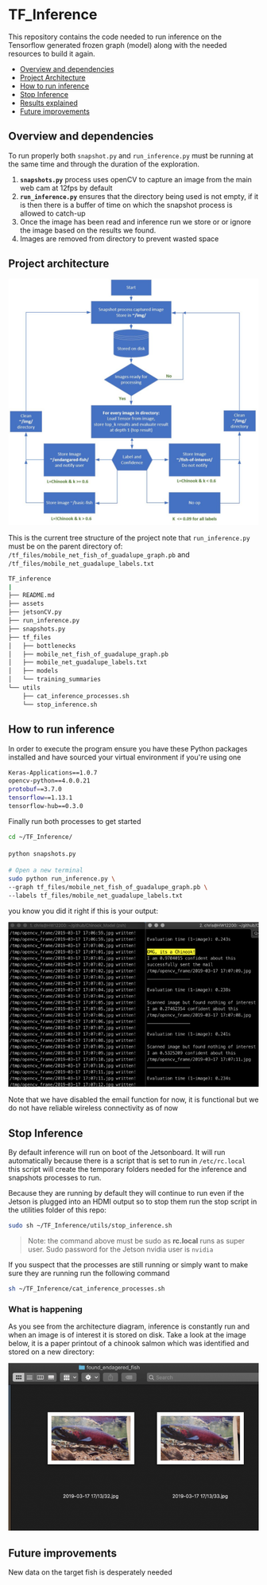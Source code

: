 # TF_Inference

This repository contains the code needed to run inference on the Tensorflow generated frozen graph (model) along with the needed resources to build it again.

- [Overview and dependencies](#overview-and-dependencies)
- [Project Architecture](#project-architecture)
- [How to run inference](#how-to-run-inference)
- [Stop Inference](#stop-inference)
- [Results explained](#what-is-happening)
- [Future improvements](#future-improvements)

## Overview and dependencies

To run properly both `snapshot.py` and `run_inference.py` must be running at the same time and through the duration of the exploration.

1. **`snapshots.py`** process uses openCV to capture an image from the main web cam at 12fps by default
2. **`run_inference.py`** ensures that the directory being used is not empty, if it is then there is a buffer of time on which the snapshot process is allowed to catch-up
3. Once the image has been read and inference run we store or or ignore the image based on the results we found.
4. Images are removed from directory to prevent wasted space

## Project architecture

![img](assets/proc.JPG)

This is the current tree structure of the project note that `run_inference.py` must be on the parent directory of:
`/tf_files/mobile_net_fish_of_guadalupe_graph.pb` and `/tf_files/mobile_net_guadalupe_labels.txt`

~~~bash
TF_inference
|
├── README.md
├── assets
├── jetsonCV.py
├── run_inference.py
├── snapshots.py
├── tf_files
│   ├── bottlenecks
│   ├── mobile_net_fish_of_guadalupe_graph.pb
│   ├── mobile_net_guadalupe_labels.txt
│   ├── models
│   └── training_summaries
└── utils
    ├── cat_inference_processes.sh
    └── stop_inference.sh
~~~

## How to run inference

In order to execute the program ensure you have these Python packages installed and have sourced your virtual environment if you're using one

~~~bash
Keras-Applications==1.0.7
opencv-python==4.0.0.21
protobuf==3.7.0
tensorflow==1.13.1
tensorflow-hub==0.3.0
~~~

Finally run both processes to get started

~~~bash
cd ~/TF_Inference/

python snapshots.py

# Open a new terminal
sudo python run_inference.py \
--graph tf_files/mobile_net_fish_of_guadalupe_graph.pb \
--labels tf_files/mobile_net_guadalupe_labels.txt
~~~

you know you did it right if this is your output:

![img](assets/OMG-chinook-tztnic-768x505.png)

Note that we have disabled the email function for now, it is functional but we do not have reliable wireless connectivity as of now

## Stop Inference

By default inference will run on boot of the Jetsonboard. It will run automatically because there is a script that is set to run in `/etc/rc.local` this script will create the temporary folders needed for the inference and snapshots processes to run.

Because they are running by default they will continue to run even if the Jetson is plugged into an HDMI output so to stop them run the stop script in the utilities folder of this repo:

~~~bash
sudo sh ~/TF_Inference/utils/stop_inference.sh
~~~

>Note: the command above must be sudo as **rc.local** runs as super user. Sudo password for the Jetson nvidia user is `nvidia`

If you suspect that the processes are still running or simply want to make sure they are running run the following command

~~~bash
sh ~/TF_Inference/cat_inference_processes.sh
~~~

### What is happening

As you see from the architecture diagram, inference is constantly run and when an image is of interest it is stored on disk. Take a look at the image below, it is a paper printout of a chinook salmon which was identified and stored on a new directory:

![img](assets/Internet-Chinook-su2a4m-768x514.png)

## Future improvements

New data on the target fish is desperately needed
